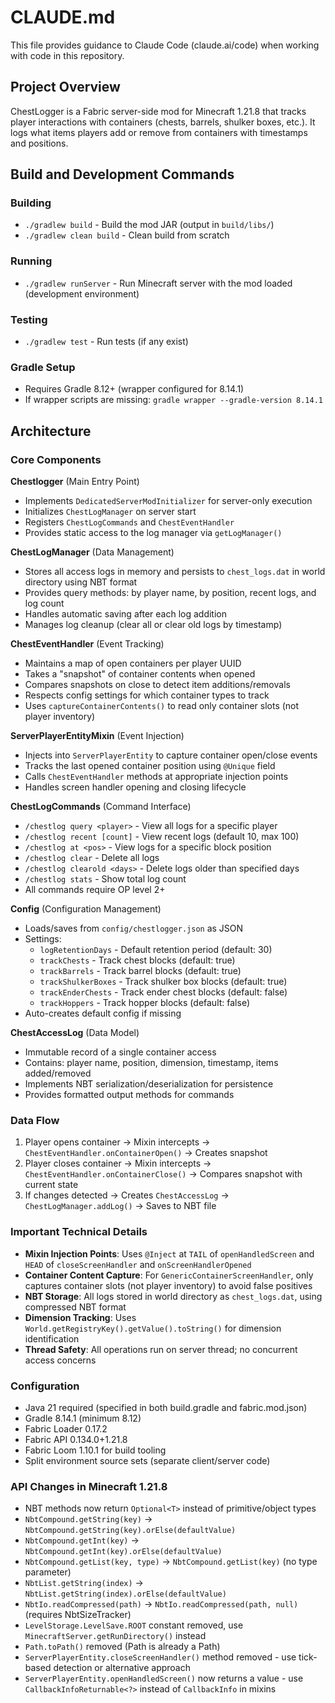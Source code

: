 # CLAUDE.md

This file provides guidance to Claude Code (claude.ai/code) when working with code in this repository.

## Project Overview

ChestLogger is a Fabric server-side mod for Minecraft 1.21.8 that tracks player interactions with containers (chests, barrels, shulker boxes, etc.). It logs what items players add or remove from containers with timestamps and positions.

## Build and Development Commands

### Building
- `./gradlew build` - Build the mod JAR (output in `build/libs/`)
- `./gradlew clean build` - Clean build from scratch

### Running
- `./gradlew runServer` - Run Minecraft server with the mod loaded (development environment)

### Testing
- `./gradlew test` - Run tests (if any exist)

### Gradle Setup
- Requires Gradle 8.12+ (wrapper configured for 8.14.1)
- If wrapper scripts are missing: `gradle wrapper --gradle-version 8.14.1`

## Architecture

### Core Components

**Chestlogger** (Main Entry Point)
- Implements `DedicatedServerModInitializer` for server-only execution
- Initializes `ChestLogManager` on server start
- Registers `ChestLogCommands` and `ChestEventHandler`
- Provides static access to the log manager via `getLogManager()`

**ChestLogManager** (Data Management)
- Stores all access logs in memory and persists to `chest_logs.dat` in world directory using NBT format
- Provides query methods: by player name, by position, recent logs, and log count
- Handles automatic saving after each log addition
- Manages log cleanup (clear all or clear old logs by timestamp)

**ChestEventHandler** (Event Tracking)
- Maintains a map of open containers per player UUID
- Takes a "snapshot" of container contents when opened
- Compares snapshots on close to detect item additions/removals
- Respects config settings for which container types to track
- Uses `captureContainerContents()` to read only container slots (not player inventory)

**ServerPlayerEntityMixin** (Event Injection)
- Injects into `ServerPlayerEntity` to capture container open/close events
- Tracks the last opened container position using `@Unique` field
- Calls `ChestEventHandler` methods at appropriate injection points
- Handles screen handler opening and closing lifecycle

**ChestLogCommands** (Command Interface)
- `/chestlog query <player>` - View all logs for a specific player
- `/chestlog recent [count]` - View recent logs (default 10, max 100)
- `/chestlog at <pos>` - View logs for a specific block position
- `/chestlog clear` - Delete all logs
- `/chestlog clearold <days>` - Delete logs older than specified days
- `/chestlog stats` - Show total log count
- All commands require OP level 2+

**Config** (Configuration Management)
- Loads/saves from `config/chestlogger.json` as JSON
- Settings:
  - `logRetentionDays` - Default retention period (default: 30)
  - `trackChests` - Track chest blocks (default: true)
  - `trackBarrels` - Track barrel blocks (default: true)
  - `trackShulkerBoxes` - Track shulker box blocks (default: true)
  - `trackEnderChests` - Track ender chest blocks (default: false)
  - `trackHoppers` - Track hopper blocks (default: false)
- Auto-creates default config if missing

**ChestAccessLog** (Data Model)
- Immutable record of a single container access
- Contains: player name, position, dimension, timestamp, items added/removed
- Implements NBT serialization/deserialization for persistence
- Provides formatted output methods for commands

### Data Flow

1. Player opens container → Mixin intercepts → `ChestEventHandler.onContainerOpen()` → Creates snapshot
2. Player closes container → Mixin intercepts → `ChestEventHandler.onContainerClose()` → Compares snapshot with current state
3. If changes detected → Creates `ChestAccessLog` → `ChestLogManager.addLog()` → Saves to NBT file

### Important Technical Details

- **Mixin Injection Points**: Uses `@Inject` at `TAIL` of `openHandledScreen` and `HEAD` of `closeScreenHandler` and `onScreenHandlerOpened`
- **Container Content Capture**: For `GenericContainerScreenHandler`, only captures container slots (not player inventory) to avoid false positives
- **NBT Storage**: All logs stored in world directory as `chest_logs.dat`, using compressed NBT format
- **Dimension Tracking**: Uses `World.getRegistryKey().getValue().toString()` for dimension identification
- **Thread Safety**: All operations run on server thread; no concurrent access concerns

### Configuration

- Java 21 required (specified in both build.gradle and fabric.mod.json)
- Gradle 8.14.1 (minimum 8.12)
- Fabric Loader 0.17.2
- Fabric API 0.134.0+1.21.8
- Fabric Loom 1.10.1 for build tooling
- Split environment source sets (separate client/server code)

### API Changes in Minecraft 1.21.8

- NBT methods now return `Optional<T>` instead of primitive/object types
- `NbtCompound.getString(key)` → `NbtCompound.getString(key).orElse(defaultValue)`
- `NbtCompound.getInt(key)` → `NbtCompound.getInt(key).orElse(defaultValue)`
- `NbtCompound.getList(key, type)` → `NbtCompound.getList(key)` (no type parameter)
- `NbtList.getString(index)` → `NbtList.getString(index).orElse(defaultValue)`
- `NbtIo.readCompressed(path)` → `NbtIo.readCompressed(path, null)` (requires NbtSizeTracker)
- `LevelStorage.LevelSave.ROOT` constant removed, use `MinecraftServer.getRunDirectory()` instead
- `Path.toPath()` removed (Path is already a Path)
- `ServerPlayerEntity.closeScreenHandler()` method removed - use tick-based detection or alternative approach
- `ServerPlayerEntity.openHandledScreen()` now returns a value - use `CallbackInfoReturnable<?>` instead of `CallbackInfo` in mixins